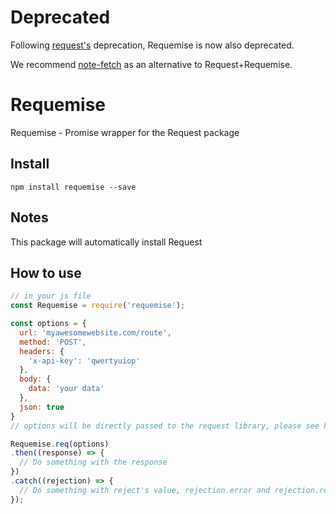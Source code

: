 # Deprecated

Following [request's](https://github.com/request/request) deprecation, Requemise is now also deprecated.

We recommend [note-fetch](https://github.com/node-fetch/node-fetch) as an alternative to Request+Requemise.

# Requemise
Requemise - Promise wrapper for the Request package

## Install
`npm install requemise --save`

## Notes
This package will automatically install Request

## How to use
```javascript
// in your js file
const Requemise = require('requemise');

const options = {
  url: 'myawesomewebsite.com/route',
  method: 'POST',
  headers: {
    'x-api-key': 'qwertyuiop'
  },
  body: {
    data: 'your data'
  },
  json: true
}
// options will be directly passed to the request library, please see https://github.com/request/request#requestoptions-callback all the available options

Requemise.req(options)
.then((response) => {
  // Do something with the response
})
.catch((rejection) => {
  // Do something with reject's value, rejection.error and rejection.response
});
```
